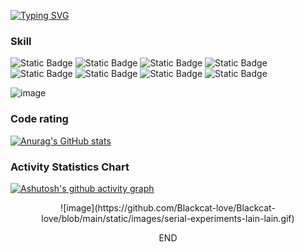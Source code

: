 [![Typing SVG](https://readme-typing-svg.demolab.com?font=Fira+Code&pause=1000&color=4700F7&random=false&width=435&lines=Hello+Lain;%E6%97%A0%E8%AE%BA%E5%9C%A8%E5%93%AA%EF%BC%8C%E4%BA%BA%E4%B8%8E%E4%BA%BA%E9%83%BD%E5%BD%BC%E6%AD%A4%E7%9B%B8%E8%BF%9E)](https://git.io/typing-svg)

### Skill
<img alt="Static Badge" src="https://img.shields.io/badge/JAVA-orange"> <img alt="Static Badge" src="https://img.shields.io/badge/Python-green">
<img alt="Static Badge" src="https://img.shields.io/badge/C%23-Purple">
<img alt="Static Badge" src="https://img.shields.io/badge/HTML-blue">
<img alt="Static Badge" src="https://img.shields.io/badge/CSS-blue">
<img alt="Static Badge" src="https://img.shields.io/badge/JavaScript-red">
<img alt="Static Badge" src="https://img.shields.io/badge/jQuery-yellow">
<img alt="Static Badge" src="https://img.shields.io/badge/MySQL-purple">

![image](https://github.com/Blackcat-love/Blackcat-love/blob/main/static/images/serial-experiments-lain-disappear.gif)


### Code rating

[![Anurag's GitHub stats](https://github-readme-stats.vercel.app/api?username=Blackcat-love&show_icons=true&theme=synthwave)](https://github.com/anuraghazra/github-readme-stats)

### Activity Statistics Chart

[![Ashutosh's github activity graph](https://github-readme-activity-graph.vercel.app/graph?username=Blackcat-love)](https://github.com/ashutosh00710/github-readme-activity-graph)




<p align="center">![image](https://github.com/Blackcat-love/Blackcat-love/blob/main/static/images/serial-experiments-lain-lain.gif)</p>




<p align="center">END</p>




